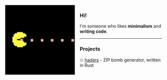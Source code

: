 <img align="left" style="width: min(100%, 14rem); margin: 0 1rem 1rem 0;" src="pacman.gif" alt="Pacman">

### Hi!

I'm someone who likes **minimalism** and **writing code**.

---

### Projects

✩ [haders](github.com/t-holubowicz/haders) - ZIP bomb generator, written in Rust
